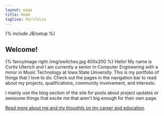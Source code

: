 ```yaml
---
layout: page
title: Home
tagline: Portfolio
---
```

{% include JB/setup %}

## Welcome!
{% fancyimage right /img/switches.jpg 400x200  %}
Hello! My name is Curtis Ullerich and I am currently a senior in Computer Engineering with a minor in Music Technology at Iowa State University. This is my portfolio of things that I love to do. Check out the pages in the navigation bar to read about my projects, qualifications, community involvement, and interests.

I mainly use the blog section of the site for posts about project updates or awesome things that excite me that aren't big enough for their own page.

[Read more about me and my thoughts on my career and education](/about.html).
